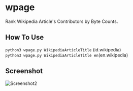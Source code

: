 # wpage
Rank Wikipedia Article's Contributors by Byte Counts.

## How To Use
`python3 wpage.py WikipediaArticleTitle` (id.wikipedia)\
`python3 wpage.py WikipediaArticleTitle en`(en.wikipedia)

## Screenshot
![Screenshot2](https://github.com/altilunium/wpage/blob/main/wpage-sc1.png)
